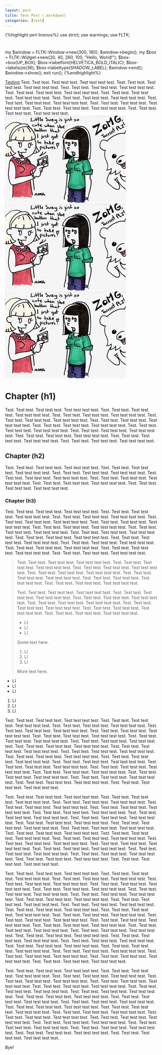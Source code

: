 ```yaml
---
layout: post
title: Test Post (.markdown)
categories: [test]
---
```

{%highlight perl linenos%}
use strict;
use warnings;
use FLTK;

#
my $window = FLTK::Window->new(300, 180);
$window->begin();
my $box = FLTK::Widget->new(20, 40, 260, 100, "Hello, World!");
$box->box(UP_BOX);
$box->labelfont(HELVETICA_BOLD_ITALIC);
$box->labelsize(36);
$box->labeltype(SHADOW_LABEL);
$window->end();
$window->show();
exit run();
{%endhighlight%}

[Testing](/test/ "Test") Test. Test test. Test test test. Test test test test.
Test. Test test. Test test test. Test test test test.
Test. Test test. Test test test. Test test test test.
Test. Test test. Test test test. Test test test test.
Test. Test test. Test test test. Test test test test.
Test. Test test. Test test test. Test test test test.
Test. Test test. Test test test. Test test test test.
Test. Test test. Test test test. Test test test test.
Test. Test test. Test test test. Test test test test.
Test. Test test. Test test test. Test test test test.
<img alt="[center]" class="center" src="~images/posts/1680018_attach.jpg" />
<img alt="[left]"   class="left"   src="~images/posts/1680018_attach.jpg" />
<img alt="[right]"  class="right"  src="~images/posts/1680018_attach.jpg" />

# Chapter (h1)

Test. Test test. Test test test. Test test test test.
Test. Test test. Test test test. Test test test test.
Test. Test test. Test test test. Test test test test.
Test. Test test. Test test test. Test test test test.
Test. Test test. Test test test. Test test test test.
Test. Test test. Test test test. Test test test test.
Test. Test test. Test test test. Test test test test.
Test. Test test. Test test test. Test test test test.
Test. Test test. Test test test. Test test test test.
Test. Test test. Test test test. Test test test test.
Test. Test test. Test test test. Test test test test.

## Chapter (h2)

Test. Test test. Test test test. Test test test test. Test. Test test. Test
test test. Test test test test. Test. Test test. Test test test. Test test
test test. Test. Test test. Test test test. Test test test test. Test. Test
test. Test test test. Test test test test. Test. Test test. Test test test.
Test test test test. Test. Test test. Test test test. Test test test test.

### Chapter (h3)

Test. Test test. Test test test. Test test test test. Test. Test test. Test
test test. Test test test test. Test. Test test. Test test test. Test test
test test. Test. Test test. Test test test. Test test test test. Test. Test
test. Test test test. Test test test test. Test. Test test. Test test test.
Test test test test. Test. Test test. Test test test. Test test test test.
Test. Test test. Test test test. Test test test test. Test. Test test. Test
test test. Test test test test. Test. Test test. Test test test. Test test
test test. Test. Test test. Test test test. Test test test test. Test. Test
test. Test test test. Test test test test. Test. Test test. Test test test.
Test test test test. Test. Test test. Test test test. Test test test test.

> Test. Test test. Test test test. Test test test test. Test. Test test. Test
> test test. Test test test test. Test. Test test. Test test test. Test test
> test test. Test. Test test. Test test test. Test test test test. Test. Test
> test. Test test test. Test test test test. Test. Test test. Test test test.
> Test test test test. Test. Test test. Test test test. Test test test test.
>
> Test. Test test. Test test test. Test test test test. Test. Test test. Test
> test test. Test test test test. Test. Test test. Test test test. Test test
> test test. Test. Test test. Test test test. Test test test test. Test. Test
> test. Test test test. Test test test test. Test. Test test. Test test test.
> Test test test test. Test. Test test. Test test test. Test test test test.
>
> - LI
> - LI
> - LI
>
>
> Some text here.
>
>
>
> 1. LI
> 2. LI
> 3. LI
>
>
> More text here.
>

- LI
- LI
- LI


1. LI
2. LI
3. LI

Test. Test test. Test test test. Test test test test. Test. Test test. Test
test test. Test test test test. Test. Test test. Test test test. Test test
test test. Test. Test test. Test test test. Test test test test. Test. Test
test. Test test test. Test test test test. Test. Test test. Test test test.
Test test test test. Test. Test test. Test test test. Test test test test.
Test. Test test. Test test test. Test test test test. Test. Test test. Test
test test. Test test test test. Test. Test test. Test test test. Test test
test test. Test. Test test. Test test test. Test test test test. Test. Test
test. Test test test. Test test test test. Test. Test test. Test test test.
Test test test test. Test. Test test. Test test test. Test test test test.
Test. Test test. Test test test. Test test test test. Test. Test test. Test
test test. Test test test test. Test. Test test. Test test test. Test test
test test. Test. Test test. Test test test. Test test test test. Test. Test
test. Test test test. Test test test test. Test. Test test. Test test test.
Test test test test. Test. Test test. Test test test. Test test test test.

Test. Test test. Test test test. Test test test test. Test. Test test. Test
test test. Test test test test. Test. Test test. Test test test. Test test
test test. Test. Test test. Test test test. Test test test test. Test. Test
test. Test test test. Test test test test. Test. Test test. Test test test.
Test test test test. Test. Test test. Test test test. Test test test test.
Test. Test test. Test test test. Test test test test. Test. Test test. Test
test test. Test test test test. Test. Test test. Test test test. Test test
test test. Test. Test test. Test test test. Test test test test. Test. Test
test. Test test test. Test test test test. Test. Test test. Test test test.
Test test test test. Test. Test test. Test test test. Test test test test.
Test. Test test. Test test test. Test test test test. Test. Test test. Test
test test. Test test test test. Test. Test test. Test test test. Test test
test test. Test. Test test. Test test test. Test test test test. Test. Test
test. Test test test. Test test test test. Test. Test test. Test test test.
Test test test test. Test. Test test. Test test test. Test test test test.


Test. Test test. Test test test. Test test test test. Test. Test test. Test
test test. Test test test test. Test. Test test. Test test test. Test test
test test. Test. Test test. Test test test. Test test test test. Test. Test
test. Test test test. Test test test test. Test. Test test. Test test test.
Test test test test. Test. Test test. Test test test. Test test test test.
Test. Test test. Test test test. Test test test test. Test. Test test. Test
test test. Test test test test. Test. Test test. Test test test. Test test
test test. Test. Test test. Test test test. Test test test test. Test. Test
test. Test test test. Test test test test. Test. Test test. Test test test.
Test test test test. Test. Test test. Test test test. Test test test test.
Test. Test test. Test test test. Test test test test. Test. Test test. Test
test test. Test test test test. Test. Test test. Test test test. Test test
test test. Test. Test test. Test test test. Test test test test. Test. Test
test. Test test test. Test test test test. Test. Test test. Test test test.
Test test test test. Test. Test test. Test test test. Test test test test.
Test. Test test. Test test test. Test test test test. Test. Test test. Test
test test. Test test test test. Test. Test test. Test test test. Test test
test test. Test. Test test. Test test test. Test test test test. Test. Test
test. Test test test. Test test test test. Test. Test test. Test test test.
Test test test test. Test. Test test. Test test test. Test test test test.

Test. Test test. Test test test. Test test test test. Test. Test test. Test
test test. Test test test test. Test. Test test. Test test test. Test test
test test. Test. Test test. Test test test. Test test test test. Test. Test
test. Test test test. Test test test test. Test. Test test. Test test test.
Test test test test. Test. Test test. Test test test. Test test test test.
Test. Test test. Test test test. Test test test test. Test. Test test. Test
test test. Test test test test. Test. Test test. Test test test. Test test
test test. Test. Test test. Test test test. Test test test test. Test. Test
test. Test test test. Test test test test. Test. Test test. Test test test.
Test test test test. Test. Test test. Test test test. Test test test test.
Test. Test test. Test test test. Test test test test. Test. Test test. Test
test test. Test test test test. Test. Test test. Test test test. Test test
test test. Test. Test test. Test test test. Test test test test. Test. Test
test. Test test test. Test test test test. Test. Test test. Test test test.
Test test test test. Test. Test test. Test test test. Test test test test.

Bye!
